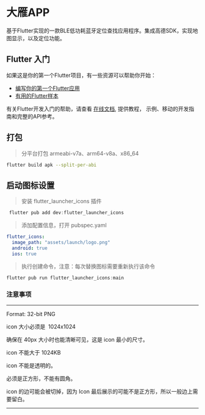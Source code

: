 # 大雁APP

基于Flutter实现的一款BLE低功耗蓝牙定位查找应用程序。集成高德SDK，实现地图显示，以及定位功能。

## Flutter 入门

如果这是你的第一个Flutter项目，有一些资源可以帮助你开始：
- [编写你的第一个Flutter应用](https://flutter.cn/docs/get-started/codelab)
- [有用的Flutter样本](https://docs.flutter.dev/cookbook)

有关Flutter开发入门的帮助，请查看 [在线文档](https://flutter.cn/docs), 提供教程， 示例、移动的开发指南和完整的API参考。

## 打包

> 分平台打包 armeabi-v7a、arm64-v8a、x86_64
```bash
flutter build apk --split-per-abi
```

## 启动图标设置

> 安装 flutter_launcher_icons 插件
```csharp
 flutter pub add dev:flutter_launcher_icons
```
> 添加配置信息，打开 pubspec.yaml
```yaml
flutter_icons:
  image_path: "assets/launch/logo.png"
  android: true 
  ios: true 
```
> 执行创建命令，注意：每次替换图标需要重新执行该命令
```csharp
flutter pub run flutter_launcher_icons:main
```
### 注意事项
___
Format: 32-bit PNG

icon 大小必须是  1024x1024

确保在 40px 大小时也能清晰可见，这是 icon 最小的尺寸。

icon 不能大于 1024KB

icon 不能是透明的。

必须是正方形，不能有圆角。

icon 的边可能会被切掉，因为 Icon 最后展示的可能不是正方形，所以一般边上需要留白。
___
